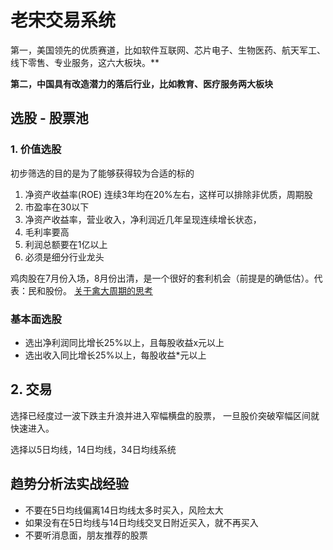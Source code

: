 # 老宋交易系统

第一，美国领先的优质赛道，比如软件互联网、芯片电子、生物医药、航天军工、线下零售、专业服务，这六大板块。**

**第二，中国具有改造潜力的落后行业，比如教育、医疗服务两大板块**



## 选股 - 股票池

### 1. 价值选股

初步筛选的目的是为了能够获得较为合适的标的

1. 净资产收益率(ROE) 连续3年均在20%左右，这样可以排除非优质，周期股
2. 市盈率在30以下
3. 净资产收益率，营业收入，净利润近几年呈现连续增长状态，
4. 毛利率要高
5. 利润总额要在1亿以上
6. 必须是细分行业龙头

鸡肉股在7月份入场，8月份出清，是一个很好的套利机会（前提是的确低估）。代表：民和股份。 [关于禽大周期的思考](https://xueqiu.com/6651873681/110664623)

### 基本面选股

- 选出净利润同比增长25%以上，且每股收益x元以上
- 选出收入同比增长25%以上，每股收益*元以上



## 2. 交易

选择已经度过一波下跌主升浪并进入窄幅横盘的股票， 一旦股价突破窄幅区间就快速进入。

选择以5日均线，14日均线，34日均线系统



## 趋势分析法实战经验

- 不要在5日均线偏离14日均线太多时买入，风险太大
- 如果没有在5日均线与14日均线交叉日附近买入，就不再买入
- 不要听消息面，朋友推荐的股票